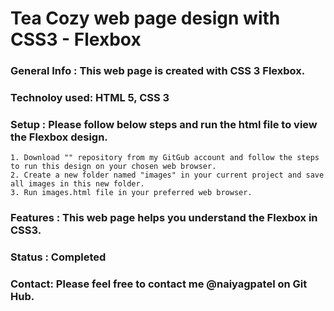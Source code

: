 # Tea Cozy web page design with CSS3 - Flexbox

### **General Info :** This web page is created with CSS 3 Flexbox.
### **Technoloy used:** HTML 5, CSS 3
### **Setup :** Please follow below steps and run the html file to view the Flexbox design.
    1. Download "" repository from my GitGub account and follow the steps to run this design on your chosen web browser.
    2. Create a new folder named "images" in your current project and save all images in this new folder.
    3. Run images.html file in your preferred web browser.
### **Features :** This web page helps you understand the Flexbox in CSS3.
### **Status :** Completed
### **Contact:** Please feel free to contact me **@naiyagpatel** on Git Hub.
